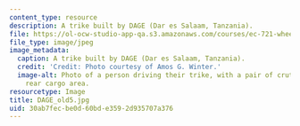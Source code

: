 ```yaml
---
content_type: resource
description: A trike built by DAGE (Dar es Salaam, Tanzania).
file: https://ol-ocw-studio-app-qa.s3.amazonaws.com/courses/ec-721-wheelchair-design-in-developing-countries-spring-2009/30ab7fecbe0d60bde3592d935707a376_DAGE_old5.jpg
file_type: image/jpeg
image_metadata:
  caption: A trike built by DAGE (Dar es Salaam, Tanzania).
  credit: 'Credit: Photo courtesy of Amos G. Winter.'
  image-alt: Photo of a person driving their trike, with a pair of crutches in the
    rear cargo area.
resourcetype: Image
title: DAGE_old5.jpg
uid: 30ab7fec-be0d-60bd-e359-2d935707a376
---
```

